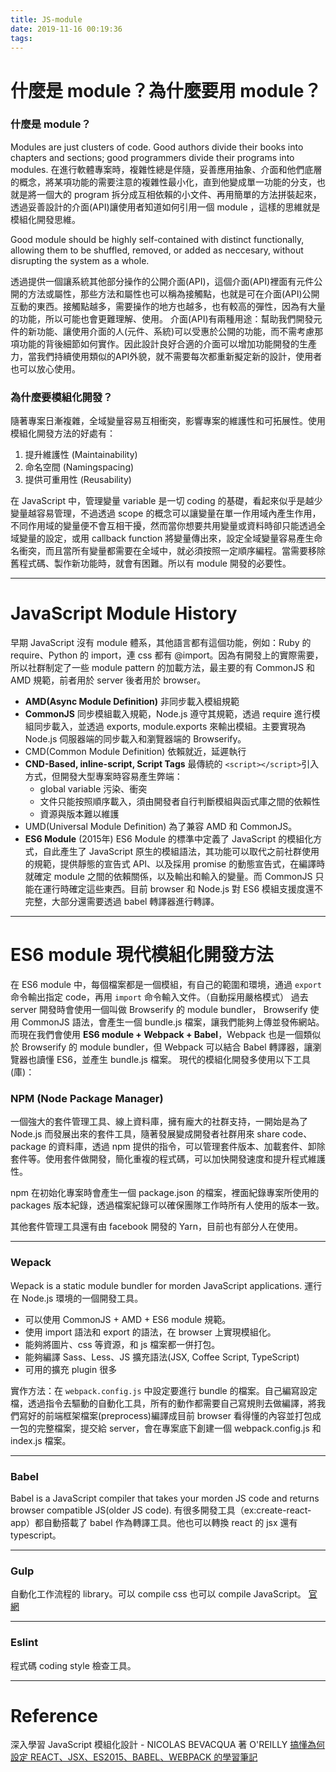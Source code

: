 ```yaml
---
title: JS-module
date: 2019-11-16 00:19:36
tags:
---
```


# 什麼是 module？為什麼要用 module？

### 什麼是 module？
Modules are just clusters of code. Good authors divide their books into chapters and sections; good programmers divide their programs into modules.
在進行軟體專案時，複雜性總是伴隨，妥善應用抽象、介面和他們底層的概念，將某項功能的需要注意的複雜性最小化，直到他變成單一功能的分支，也就是將一個大的 program 拆分成互相依賴的小文件、再用簡單的方法拼裝起來，透過妥善設計的介面(API)讓使用者知道如何引用一個 module ，這樣的思維就是模組化開發思維。

Good module should be highly self-contained with distinct functionally, allowing them to be shuffled, removed, or added as neccesary, without disrupting the system as a whole.

透過提供一個讓系統其他部分操作的公開介面(API)，這個介面(API)裡面有元件公開的方法或屬性，那些方法和屬性也可以稱為接觸點，也就是可在介面(API)公開互動的東西。接觸點越多，需要操作的地方也越多，也有較高的彈性，因為有大量的功能，所以可能也會更難理解、使用。
介面(API)有兩種用途：幫助我們開發元件的新功能、讓使用介面的人(元件、系統)可以受惠於公開的功能，而不需考慮那項功能的背後細節如何實作。因此設計良好合適的介面可以增加功能開發的生產力，當我們持續使用類似的API外貌，就不需要每次都重新擬定新的設計，使用者也可以放心使用。

### 為什麼要模組化開發？

隨著專案日漸複雜，全域變量容易互相衝突，影響專案的維護性和可拓展性。使用模組化開發方法的好處有：
 1. 提升維護性 (Maintainability)
 2. 命名空間 (Namingspacing)
 3. 提供可重用性 (Reusability)

在 JavaScript 中，管理變量 variable 是一切 coding 的基礎，看起來似乎是越少變量越容易管理，不過透過 scope 的概念可以讓變量在單一作用域內產生作用，不同作用域的變量便不會互相干擾，然而當你想要共用變量或資料時卻只能透過全域變量的設定，或用 callback function 將變量傳出來，設定全域變量容易產生命名衝突，而且當所有變量都需要在全域中，就必須按照一定順序編程。當需要移除舊程式碼、製作新功能時，就會有困難。所以有 module 開發的必要性。

----------

# JavaScript Module History

早期 JavaScript 沒有 module 體系，其他語言都有這個功能，例如：Ruby 的 require、Python 的 import，連 css 都有 @import。因為有開發上的實際需要，所以社群制定了一些 module pattern 的加載方法，最主要的有 CommonJS 和 AMD 規範，前者用於 server 後者用於 browser。 

- **AMD(Async Module Definition)** 非同步載入模組規範
- **CommonJS** 同步模組載入規範，Node.js 遵守其規範，透過 require 進行模組同步載入，並透過 exports, module.exports 來輸出模組。主要實現為 Node.js 伺服器端的同步載入和瀏覽器端的 Browserify。
- CMD(Common Module Definition) 依賴就近，延遲執行
- **CND-Based, inline-script, Script Tags** 最傳統的 `<script></script>`引入方式，但開發大型專案時容易產生弊端：
  - global variable 污染、衝突
  - 文件只能按照順序載入，須由開發者自行判斷模組與函式庫之間的依賴性
  - 資源與版本難以維護
- UMD(Universal Module Definition) 為了兼容 AMD 和 CommonJS。
- **ES6 Module** (2015年)
  ES6 Module 的標準中定義了 JavaScript 的模組化方式，自此產生了 JavaScript 原生的模組語法，其功能可以取代之前社群使用的規範，提供靜態的宣告式 API、以及採用 promise 的動態宣告式，在編譯時就確定 module 之間的依賴關係，以及輸出和輸入的變量。而 CommonJS 只能在運行時確定這些東西。目前 browser 和 Node.js 對 ES6 模組支援度還不完整，大部分還需要透過 babel 轉譯器進行轉譯。

----------

# ES6 module 現代模組化開發方法

在 ES6 module 中，每個檔案都是一個模組，有自己的範圍和環境，通過 `export` 命令輸出指定 code，再用 `import` 命令輸入文件。（自動採用嚴格模式）
過去 server 開發時會使用一個叫做 Browserify 的 module bundler， Browserify  使用 CommonJS 語法，會產生一個 bundle.js 檔案，讓我們能夠上傳並發佈網站。而現在我們會使用 **ES6 module + Webpack + Babel**，Webpack 也是一個類似於 Browserify 的 module bundler，但 Webpack 可以結合 Babel 轉譯器，讓瀏覽器也讀懂 ES6，並產生 bundle.js 檔案。
現代的模組化開發多使用以下工具(庫)：

### NPM (Node Package Manager)

一個強大的套件管理工具、線上資料庫，擁有龐大的社群支持，一開始是為了 Node.js 而發展出來的套件工具，隨著發展變成開發者社群用來 share code、package 的資料庫，透過 npm 提供的指令，可以管理套件版本、加載套件、卸除套件等。使用套件做開發，簡化重複的程式碼，可以加快開發速度和提升程式維護性。

npm 在初始化專案時會產生一個 package.json 的檔案，裡面紀錄專案所使用的 packages 版本紀錄，透過檔案紀錄可以確保團隊工作時所有人使用的版本一致。

其他套件管理工具還有由 facebook 開發的 Yarn，目前也有部分人在使用。

----------

### Wepack

Wepack is a static module bundler for morden JavaScript applications.
運行在 Node.js 環境的一個開發工具。

- 可以使用 CommonJS + AMD + ES6 module 規範。
- 使用 import 語法和 export 的語法，在 browser 上實現模組化。
- 能夠將圖片、css 等資源，和 js 檔案都一併打包。
- 能夠編譯 Sass、Less、JS 擴充語法(JSX, Coffee Script, TypeScript)
- 可用的擴充 plugin 很多

實作方法：在 `webpack.config.js` 中設定要進行 bundle 的檔案。自己編寫設定檔，透過指令去驅動的自動化工具，所有的動作都需要自己寫規則去做編譯，將我們寫好的前端框架檔案(preprocess)編譯成目前 browser 看得懂的內容並打包成一包的完整檔案，提交給 server，會在專案底下創建一個 webpack.config.js 和 index.js 檔案。

----------

### Babel

Babel is a JavaScript compiler that takes your morden JS code and returns browser compatible JS(older JS code).
有很多開發工具（ex:create-react-app）都自動搭載了 babel 作為轉譯工具。他也可以轉換 react 的 jsx 還有 typescript。

----------

### Gulp

自動化工作流程的 library。可以 compile css 也可以 compile JavaScript。
[官網](https://gulpjs.com)

----------

### Eslint

程式碼 coding style 檢查工具。

----------

# Reference

深入學習 JavaScript 模組化設計 - NICOLAS BEVACQUA 著 O'REILLY 
[搞懂為何設定 REACT、JSX、ES2015、BABEL、WEBPACK 的學習筆記](http://blog.turn.tw/?p=3532)
